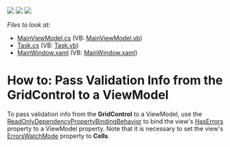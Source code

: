 <!-- default badges list -->
![](https://img.shields.io/endpoint?url=https://codecentral.devexpress.com/api/v1/VersionRange/476641909/21.1.5%2B)
[![](https://img.shields.io/badge/Open_in_DevExpress_Support_Center-FF7200?style=flat-square&logo=DevExpress&logoColor=white)](https://supportcenter.devexpress.com/ticket/details/T1079438)
[![](https://img.shields.io/badge/📖_How_to_use_DevExpress_Examples-e9f6fc?style=flat-square)](https://docs.devexpress.com/GeneralInformation/403183)
<!-- default badges end -->
<!-- default file list -->
*Files to look at*:

* [MainViewModel.cs](./CS/MainViewModel.cs) (VB: [MainViewModel.vb](./VB/MainViewModel.vb))
* [Task.cs](./CS/Task.cs) (VB: [Task.vb](./VB/Task.vb))
* [MainWindow.xaml](./CS/MainWindow.xaml) (VB: [MainWindow.xaml](./VB/MainWindow.xaml))
<!-- default file list end -->
# How to: Pass Validation Info from the GridControl to a ViewModel

To pass validation info from the **GridControl** to a ViewModel, use the [ReadOnlyDependencyPropertyBindingBehavior](https://docs.devexpress.com/WPF/DevExpress.Mvvm.UI.ReadOnlyDependencyPropertyBindingBehavior) to bind the view's [HasErrors](https://docs.devexpress.com/WPF/DevExpress.Xpf.Grid.DataViewBase.HasErrors) property to a ViewModel property. Note that it is necessary to set the view's [ErrorsWatchMode](https://docs.devexpress.com/WPF/DevExpress.Xpf.Grid.DataViewBase.ErrorsWatchMode) property to **Cells**. 
